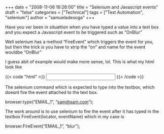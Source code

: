 +++
date = "2008-11-06 16:26:00"
title = "Selenium and Javascript events"
draft = "false"
categories = ["Technical"]
tags = ["Test Automation", "selenium"]
author = "samueladesoga"
+++

Have you ver been in situattion when you have typed a value into a text box and you expect a
Javascript event to be triggered such as “OnBlur”

Well selenium has a method “FireEvent” which triggers the event for you, but then the trick is you have to strip the “on” and name for the event wouldbe “OnBlur”

I guess abit of example would make more sense, lol.
This is what my html look like

{{< code "html" >}}
	<input type="text" value="" onblur="JavaScript:ValidateSimpleMail(true);" size="25" name="EMAIL_1" id="EMAIL_1"/>
{{< /code >}}

The selenium command which is expected to type into the textbox, which doesnt fire the event attached to the text box.

browser.type(“EMAIL_1”, “sam@sam.com”);

The work around is to use selenium to fire the event after it has typed in the textbox
FireEvent(locator, eventName) which in my case is

browser.FireEvent(“EMAIL_1”, “blur”);

